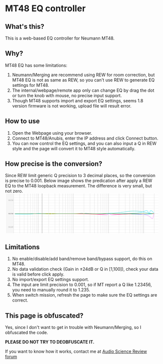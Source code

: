 # MT48 EQ controller

## What's this?

This is a web-based EQ controller for Neumann MT48.

## Why?

MT48 EQ has some limitations:

1. Neumann/Merging are recommend using REW for room correction, but MT48 EQ is not as same as REW, so you can't use REW to generate EQ settings for MT48.
2. The internal/webpage/remote app only can change EQ by drag the dot or turn the knob with mouse, no precise input support.
3. Though MT48 supports import and export EQ settings, seems 1.8 version firmware is not working, upload file will result error.

## How to use

1. Open the Webpage using your browser.
2. Connect to MT48/Anubis, enter the IP address and click Connect button.
3. You can now control the EQ settings, and you can also input a Q in REW style and the page will convert it to MT48 style automatically.

## How precise is the conversion?

Since REW limit generic Q precision to 3 decimal places, so the conversion is precise to 0.001.
Below image shows the predication after apply a REW EQ to the MT48 loopback measurement.
The difference is very small, but not zero.
![img.png](img.png)

## Limitations

1. No enable/disable/add band/remove band/bypass support, do this on MT48.
2. No data validation check (Gain in ±24dB or Q in [1,100]), check your data is valid before click apply.
2. No import/export EQ settings support.
3. The input are limit precision to 0.001, so if MT report a Q like 1.23456, you need to manually round it to 1.235.
4. When switch mission, refresh the page to make sure the EQ settings are correct.

## This page is obfuscated?

Yes, since I don't want to get in trouble with Neumann/Merging, so I obfuscated the code. 

**PLEASE DO NOT TRY TO DEOBFUSCATE IT.**

If you want to know how it works, contact me at [Audio Science Review forum](https://www.audiosciencereview.com/forum/index.php?threads/neumann-mt-48.43537) 